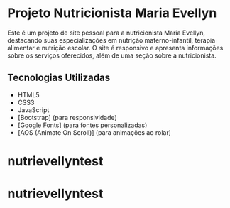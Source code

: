 # Projeto Nutricionista Maria Evellyn

Este é um projeto de site pessoal para a nutricionista Maria Evellyn, destacando suas especializações em nutrição materno-infantil, terapia alimentar e nutrição escolar. O site é responsivo e apresenta informações sobre os serviços oferecidos, além de uma seção sobre a nutricionista.

## Tecnologias Utilizadas

- HTML5
- CSS3
- JavaScript
- [Bootstrap] (para responsividade)
- [Google Fonts] (para fontes personalizadas)
- [AOS (Animate On Scroll)] (para animações ao rolar)
# nutrievellyntest
# nutrievellyntest
